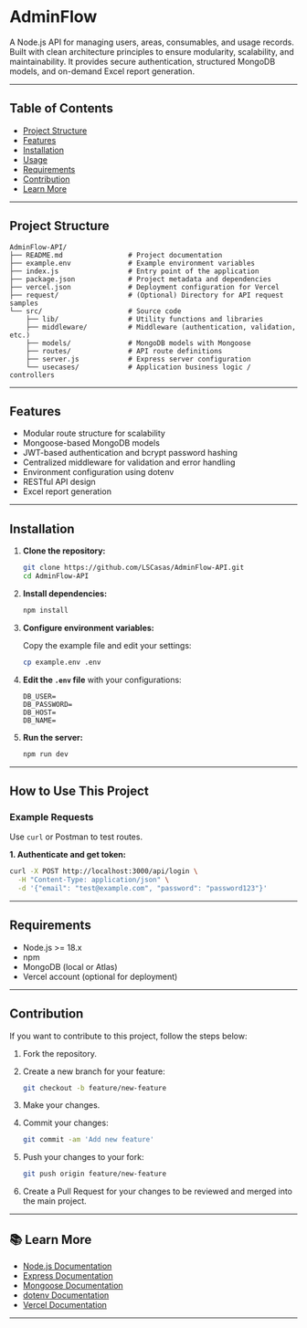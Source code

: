 # AdminFlow

A Node.js API for managing users, areas, consumables, and usage records. Built with clean architecture principles to ensure modularity, scalability, and maintainability. It provides secure authentication, structured MongoDB models, and on-demand Excel report generation.

---

## Table of Contents

- [Project Structure](#project-structure)
- [Features](#features)
- [Installation](#installation)
- [Usage](#how-to-use-this-project)
- [Requirements](#requirements)
- [Contribution](#contribution)
- [Learn More](#learn-more)

---

## Project Structure

```
AdminFlow-API/
├── README.md                # Project documentation
├── example.env              # Example environment variables
├── index.js                 # Entry point of the application
├── package.json             # Project metadata and dependencies
├── vercel.json              # Deployment configuration for Vercel
├── request/                 # (Optional) Directory for API request samples
└── src/                     # Source code
    ├── lib/                 # Utility functions and libraries
    ├── middleware/          # Middleware (authentication, validation, etc.)
    ├── models/              # MongoDB models with Mongoose
    ├── routes/              # API route definitions
    ├── server.js            # Express server configuration
    └── usecases/            # Application business logic / controllers
```

---

## Features

- Modular route structure for scalability
- Mongoose-based MongoDB models
- JWT-based authentication and bcrypt password hashing
- Centralized middleware for validation and error handling
- Environment configuration using dotenv
- RESTful API design
- Excel report generation

---

## Installation

1. **Clone the repository:**

   ```bash
   git clone https://github.com/LSCasas/AdminFlow-API.git
   cd AdminFlow-API
   ```

2. **Install dependencies:**

   ```bash
   npm install
   ```

3. **Configure environment variables:**

   Copy the example file and edit your settings:

   ```bash
   cp example.env .env
   ```

4. **Edit the `.env` file** with your configurations:

   ```env
   DB_USER=
   DB_PASSWORD=
   DB_HOST=
   DB_NAME=
   ```

5. **Run the server:**

   ```bash
   npm run dev
   ```

---

## How to Use This Project

### Example Requests

Use `curl` or Postman to test routes.

**1. Authenticate and get token:**

```bash
curl -X POST http://localhost:3000/api/login \
  -H "Content-Type: application/json" \
  -d '{"email": "test@example.com", "password": "password123"}'
```

---

## Requirements

- Node.js >= 18.x
- npm
- MongoDB (local or Atlas)
- Vercel account (optional for deployment)

---

## Contribution

If you want to contribute to this project, follow the steps below:

1. Fork the repository.

2. Create a new branch for your feature:

   ```bash
   git checkout -b feature/new-feature
   ```

3. Make your changes.

4. Commit your changes:

   ```bash
   git commit -am 'Add new feature'
   ```

5. Push your changes to your fork:

   ```bash
   git push origin feature/new-feature
   ```

6. Create a Pull Request for your changes to be reviewed and merged into the main project.

---

## 📚 Learn More

- [Node.js Documentation](https://nodejs.org/en/docs/)
- [Express Documentation](https://expressjs.com/)
- [Mongoose Documentation](https://mongoosejs.com/docs/)
- [dotenv Documentation](https://github.com/motdotla/dotenv)
- [Vercel Documentation](https://vercel.com/docs)

---
